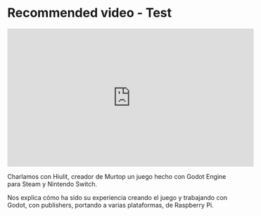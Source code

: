 <h1>Recommended video - Test</h1>

<iframe width="560" height="315" src="https://www.youtube.com/embed/hYWtlAia8h0?si=ysZRgmZjO9PWEfFB" title="YouTube video player" frameborder="0" allow="accelerometer; autoplay; clipboard-write; encrypted-media; gyroscope; picture-in-picture; web-share" allowfullscreen></iframe>

Charlamos con Hiulit, creador de Murtop un juego hecho con Godot Engine para Steam y Nintendo Switch.

Nos explica cómo ha sido su experiencia creando el juego y trabajando con Godot, con publishers, portando a varias plataformas, de Raspberry Pi.
